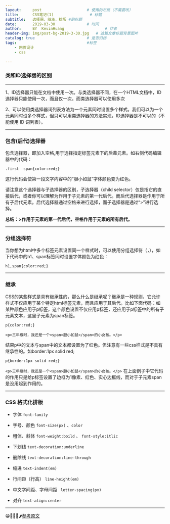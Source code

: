 ```yaml
---
layout:     post   				    # 使用的布局（不需要改）
title:      CSS笔记(1) 				# 标题 
subtitle:   选择器，继承，排版 #副标题
date:       2019-03-30 				# 时间
author:     BY 	KevinHuang					# 作者
header-img: img/post-bg-2019-3-30.jpg 	# 这篇文章标题背景图片
catalog: true 						# 是否归档
tags:								#标签
    - 网页设计
    - css
    
---
```


### 类和ID选择器的区别

---

1、ID选择器只能在文档中使用一次。与类选择器不同，在一个HTML文档中，ID选择器只能使用一次，而且仅一次。而类选择器可以使用多次


2、可以使用类选择器词列表方法为一个元素同时设置多个样式。我们可以为一个元素同时设多个样式，但只可以用类选择器的方法实现，ID选择器是不可以的（不能使用 ID 词列表）。


---

### 包含(后代)选择器
包含选择器，即加入空格,用于选择指定标签元素下的后辈元素。如右侧代码编辑器中的代码：

```.first  span{color:red;}```

这行代码会使第一段文字内容中的“胆小如鼠”字体颜色变为红色。

请注意这个选择器与子选择器的区别，子选择器（child selector）仅是指它的直接后代，或者你可以理解为作用于子元素的第一代后代。而后代选择器是作用于所有子后代元素。后代选择器通过空格来进行选择，而子选择器是通过“>”进行选择。

**总结：>作用于元素的第一代后代，空格作用于元素的所有后代。**

---

### 分组选择符  

当你想为html中多个标签元素设置同一个样式时，可以使用分组选择符（，），如下代码中的h1、span标签同时设置字体颜色为红色：

```h1,span{color:red;}```

---

### 继承
CSS的某些样式是具有继承性的，那么什么是继承呢？继承是一种规则，它允许样式不仅应用于某个特定html标签元素，而且应用于其后代。比如下面代码：如某种颜色应用于p标签，这个颜色设置不仅应用p标签，还应用于p标签中的所有子元素文本，这里子元素为span标签。

```p{color:red;}```

```<p>三年级时，我还是一个<span>胆小如鼠</span>的小女孩。</p>```

结果p中的文本与span中的文本都设置为了红色。但注意有一些css样式是不具有继承性的。如border:1px solid red;

```p{border:1px solid red;}```

```<p>三年级时，我还是一个<span>胆小如鼠</span>的小女孩。</p>```
在上面例子中它代码的作用只是给p标签设置了边框为1像素、红色、实心边框线，而对于子元素span是没用起到作用的。

---

### CSS 格式化排版

- 字体 ```font-family```  

- 字号、颜色 ```font-size(px)``` 、```color```

- 粗体、斜体 ```font-weight:boild``` 、 ```font-style:itlic```

- 下划线 ```text-decoration:underline```

- 删除线 ```text-decoration:line-through```

- 缩进 ```text-indent(em)```

- 行间距（行高） ```line-height(em)```

- 中文字间距、字母间距 ``` letter-spacing(px)```

- 对齐 ```text-align:center```

----
😁🐯🦈🐝🌶[参考原文](https://www.imooc.com/code/2047)